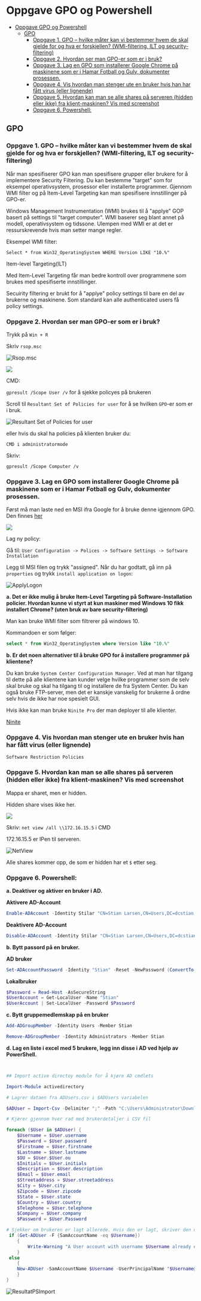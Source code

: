 # Oppgave GPO og Powershell
- [Oppgave GPO og Powershell](#oppgave-gpo-og-powershell)
  - [GPO](#gpo)
    - [Oppgave 1. GPO – hvilke måter kan vi bestemmer hvem de skal gjelde for og hva er forskjellen? (WMI-filtering, ILT og security-filtering)](#oppgave-1-gpo-%e2%80%93-hvilke-m%c3%a5ter-kan-vi-bestemmer-hvem-de-skal-gjelde-for-og-hva-er-forskjellen-wmi-filtering-ilt-og-security-filtering)
    - [Oppgave 2. Hvordan ser man GPO-er som er i bruk?](#oppgave-2-hvordan-ser-man-gpo-er-som-er-i-bruk)
    - [Oppgave 3. Lag en GPO som installerer Google Chrome på maskinene som er i Hamar Fotball og Gulv, dokumenter prosessen.](#oppgave-3-lag-en-gpo-som-installerer-google-chrome-p%c3%a5-maskinene-som-er-i-hamar-fotball-og-gulv-dokumenter-prosessen)
    - [Oppgave 4. Vis hvordan man stenger ute en bruker hvis han har fått virus (eller lignende)](#oppgave-4-vis-hvordan-man-stenger-ute-en-bruker-hvis-han-har-f%c3%a5tt-virus-eller-lignende)
    - [Oppgave 5. Hvordan kan man se alle shares på serveren (hidden eller ikke) fra klient-maskinen? Vis med screenshot](#oppgave-5-hvordan-kan-man-se-alle-shares-p%c3%a5-serveren-hidden-eller-ikke-fra-klient-maskinen-vis-med-screenshot)
    - [Oppgave 6. Powershell:](#oppgave-6-powershell)

## GPO

### Oppgave 1. GPO – hvilke måter kan vi bestemmer hvem de skal gjelde for og hva er forskjellen? (WMI-filtering, ILT og security-filtering)

Når man spesifiserer GPO kan man spesifisere grupper eller brukere for å implementere Security Filtering. Du kan bestemme "target" som for eksempel operativsystem, prosessor eller installerte programmer. Gjennom WMI filter og på Item-Level Targeting kan man spesifisere innstillinger på GPO-er.

Windows Management Instrumentation (WMI) brukes til å "applye" GOP basert på settings til "target computer". WMI baserer seg blant annet på modell, operativsystem og tidssone. Ulempen med WMI er at det er ressurskrevende hvis man setter mange regler.

Eksempel WMI filter:

`Select * from Win32_OperatingSystem WHERE Version LIKE "10.%"`

Item-level Targeting(ILT)

 Med Item-Level Targeting får man bedre kontroll over programmene som brukes med spesifiserte innstillinger. 

Secuirity filtering er brukt for å "applye" policy settings til bare en del av brukerne og maskinene. Som standard kan alle authenticated users få policy settings.

### Oppgave 2. Hvordan ser man GPO-er som er i bruk?

Trykk på `Win + R`

Skriv `rsop.msc`

![Rsop.msc](https://image.larsenjr.no/2019-10-17_lHE8dV.png)


![](https://image.larsenjr.no/2019-10-17_8ggV96.png)

CMD:

`gpresult /Scope User /v` for å sjekke policyes på brukeren 

Scroll til `Resultant Set of Policies for user` for å se hvilken `GPO`-er som er i bruk.

![Resultant Set of Policies for user](https://image.larsenjr.no/2019-10-17_eonLti.png)

eller hvis du skal ha policies på klienten bruker du:

`CMD i administratormode`

Skriv:

`gpresult /Scope Computer /v`

### Oppgave 3. Lag en GPO som installerer Google Chrome på maskinene som er i Hamar Fotball og Gulv, dokumenter prosessen.

Først må man laste ned en MSI ifra Google for å bruke denne igjennom GPO. Den finnes [her](https://cloud.google.com/chrome-enterprise/browser/download/)


![](https://image.larsenjr.no/2019-10-22_QRDG1w.png)

Lag ny policy:
[](https://image.larsenjr.no/2019-10-22_U7Ft5i.png)

Gå til:
`User Configuration -> Polices -> Software Settings -> Software Installation`


Legg til MSI filen og trykk "assigned". Når du har godtatt, gå inn på `properties` og trykk `install application on logon`:

![ApplyLogon](https://image.larsenjr.no/2019-10-22_UMB0Ki.png)


**a. Det er ikke mulig å bruke Item-Level Targeting på Software-Installation policier. Hvordan kunne vi styrt at kun maskiner med Windows 10 fikk installert Chrome? (uten bruk av bare security-filtering)**

Man kan bruke WMI filter som filtrerer på windows 10.

Kommandoen er som følger:
```sql
select * from Win32_OperatingSystem where Version like "10.%"
```

**b. Er det noen alternativer til å bruke GPO for å installere programmer på klientene?**

Du kan bruke `System Center Configuration Manager`. Ved at man har tilgang til dette på alle klientene kan kunder velge hvilke programmer som de selv skal bruke og skal ha tilgang til og installere de fra System Center. Du kan også bruke FTP-server, men det er kanskje vanskelig for brukerne å ordne selv hvis de ikke har noe spesielt GUI.

Hvis ikke kan man bruke `Ninite Pro` der man deployer til alle klienter.

[Ninite](https://ninite.com/)

### Oppgave 4. Vis hvordan man stenger ute en bruker hvis han har fått virus (eller lignende)

`Software Restriction Policies`

### Oppgave 5. Hvordan kan man se alle shares på serveren (hidden eller ikke) fra klient-maskinen? Vis med screenshot

Mappa er sharet, men er hidden.

[](https://image.larsenjr.no/2019-10-22_Kkjvxu.png)


Hidden share vises ikke her.

![](https://image.larsenjr.no/2019-10-22_lq59Nq.png)

Skriv: `net view /all \\172.16.15.5` i CMD

172.16.15.5 er IPen til serveren.

![NetView](https://image.larsenjr.no/2019-10-22_rPDmsM.png)

Alle shares kommer opp, de som er hidden har et `$` etter seg. 

### Oppgave 6. Powershell:

**a. Deaktiver og aktiver en bruker i AD.**

**Aktivere AD-Account** 

```powershell
Enable-ADAccount -Identity Stilar "CN=Stian Larsen,CN=Users,DC=dcstian,DC=local"
```

**Deaktivere AD-Account**

```powershell
Disable-ADAccount -Identity Stilar "CN=Stian Larsen,CN=Users,DC=dcstian,DC=local"
```

**b. Bytt passord på en bruker.**

**AD bruker**

```powershell
Set-ADAccountPassword -Identity "Stian" -Reset -NewPassword (ConvertTo-SecureString -AsPlainText "passord123" -Force)

```

**Lokalbruker**

```powershell
$Password = Read-Host -AsSecureString
$UserAccount = Get-LocalUser -Name "Stian"
$UserAccount | Set-LocalUser -Password $Password
```

**c. Bytt gruppemedlemskap på en bruker**

```powershell
Add-ADGroupMember -Identity Users -Member Stian

```

```powershell
Remove-ADGroupMember -Identity Administrators -Member Stian
```

**d. Lag en liste i excel med 5 brukere, legg inn disse i AD ved hjelp av PowerShell.**

```powershell


## Import active directoy module for å kjøre AD cmdlets

Import-Module activedirectory

# Lagrer dataen fra ADUsers.csv i $ADUsers variabelen

$ADUser = Import-Csv -Delimiter ";" -Path "C:\Users\Administrator\Downloads\importAccount.csv"

# Kjører gjennom hver rad med brukerdetaljer i CSV fil

foreach ($User in $ADUser) {
    $Username = $User.username
    $Password = $User.password
    $Firstname = $User.firstname
    $Lastname = $User.lastname
    $OU = $User.$User.ou
    $Initials = $User.initials
    $Description = $User.description
    $Email = $User.email
    $Streetaddress = $User.streetaddress
    $City = $User.city
    $Zipcode = $User.zipcode
    $State = $User.state
    $Country = $User.country
    $Telephone = $User.telephone
    $Company = $User.company
    $Password = $User.Password

# Sjekker om brukeren er lagt allerede. Hvis den er lagt, skriver den ut en "Warning" om at brukeren allerede eksisterer i "Active Directoy"
 if (Get-ADUser -F {SamAccountName -eq $Username})
    {
        Write-Warning "A User account with username $Username already exist!"
    }
 else 
    {
    New-ADUser -SamAccountName $Username -UserPrincipalName "$Username@hamarfotballgulvas.local" -Name "$Firstname $Lastname" -GivenName $Firstname -Surname $Lastname -Enabled $true -DisplayName "$Lastname, $Firstname" -Path $OU -Initials $Initials -Description $Description -City $city -Company $company -State $state -StreetAddress $streetaddress -OfficePhone $telephone -EmailAddress "$Username@hamarfotballgulvas.local" -Title $Jobtitle -AccountPassword (ConvertTo-SecureString $Password -AsPlainText -Force) -ChangePasswordAtLogon $true
    }
}

```

![ResultatPSImport](https://image.larsenjr.no/2019-10-22_79YvJt.png)